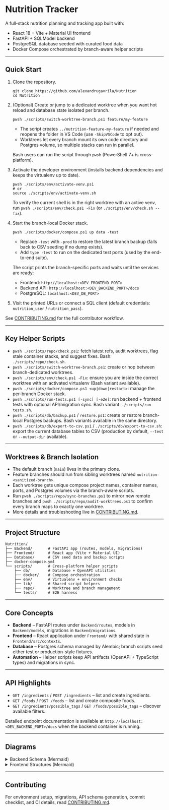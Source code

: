 # Nutrition Tracker

A full-stack nutrition planning and tracking app built with:

- React 18 + Vite + Material UI frontend
- FastAPI + SQLModel backend
- PostgreSQL database seeded with curated food data
- Docker Compose orchestrated by branch-aware helper scripts

---

## Quick Start

1. Clone the repository.

   ```pwsh
   git clone https://github.com/alexandrugavrila/Nutrition
   cd Nutrition
   ```

2. (Optional) Create or jump to a dedicated worktree when you want hot reload and database state isolated per branch.

   ```pwsh
   pwsh ./scripts/switch-worktree-branch.ps1 feature/my-feature
   ```
   - The script creates `../nutrition-feature-my-feature` if needed and reopens the folder in VS Code (use `-SkipVSCode` to opt out).
   - Worktrees let every branch mount its own code directory and Postgres volume, so multiple stacks can run in parallel.

   Bash users can run the script through `pwsh` (PowerShell 7+ is cross-platform).

3. Activate the developer environment (installs backend dependencies and keeps the virtualenv up to date).

   ```pwsh
   pwsh ./scripts/env/activate-venv.ps1
   # or
   source ./scripts/env/activate-venv.sh
   ```

   To verify the current shell is in the right worktree with an active venv, run `pwsh ./scripts/env/check.ps1 -Fix` (or `./scripts/env/check.sh --fix`).

4. Start the branch-local Docker stack.

   ```pwsh
   pwsh ./scripts/docker/compose.ps1 up data -test
   ```
   - Replace `-test` with `-prod` to restore the latest branch backup (falls back to CSV seeding if no dump exists).
   - Add `type -test` to run on the dedicated test ports (used by the end-to-end suite).

   The script prints the branch-specific ports and waits until the services are ready:
   - Frontend: `http://localhost:<DEV_FRONTEND_PORT>`
   - Backend API: `http://localhost:<DEV_BACKEND_PORT>/docs`
   - PostgreSQL: `localhost:<DEV_DB_PORT>`

5. Visit the printed URLs or connect a SQL client (default credentials: `nutrition_user` / `nutrition_pass`).

See [CONTRIBUTING.md](CONTRIBUTING.md) for the full contributor workflow.

---

## Key Helper Scripts

- `pwsh ./scripts/repo/check.ps1`: fetch latest refs, audit worktrees, flag stale container stacks, and suggest fixes. Bash: `./scripts/repo/check.sh`.
- `pwsh ./scripts/switch-worktree-branch.ps1`: create or hop between branch-dedicated worktrees.
- `pwsh ./scripts/env/check.ps1 -Fix`: ensure you are inside the correct worktree with an activated virtualenv (Bash variant available).
- `pwsh ./scripts/docker/compose.ps1 <up|down|restart>`: manage the per-branch Docker stack.
- `pwsh ./scripts/run-tests.ps1 [-sync] [-e2e]`: run backend + frontend tests with optional API/migration sync. Bash variant: `./scripts/run-tests.sh`.
- `pwsh ./scripts/db/backup.ps1` / `restore.ps1`: create or restore branch-local Postgres backups. Bash variants available in the same directory.
- `pwsh ./scripts/db/export-to-csv.ps1` / `./scripts/db/export-to-csv.sh`: export the current database tables to CSV (production by default, `--test` or `--output-dir` available).

---

## Worktrees & Branch Isolation

- The default branch (`main`) lives in the primary clone.
- Feature branches should run from sibling worktrees named `nutrition-<sanitized-branch>`.
- Each worktree gets unique compose project names, container names, ports, and Postgres volumes via the branch-aware scripts.
- Run `pwsh ./scripts/repo/sync-branches.ps1` to mirror new remote branches and `pwsh ./scripts/repo/audit-worktrees.ps1` to confirm every branch maps to exactly one worktree.
- More details and troubleshooting live in [CONTRIBUTING.md](CONTRIBUTING.md#branching--worktrees).

---

## Project Structure

```
Nutrition/
├── Backend/       # FastAPI app (routes, models, migrations)
├── Frontend/      # React app (Vite + Material UI)
├── Database/      # CSV seed data and backup scripts
├── docker-compose.yml
└── scripts/       # Cross-platform helper scripts
    ├── db/        # Database + OpenAPI utilities
    ├── docker/    # Compose orchestration
    ├── env/       # Virtualenv + environment checks
    ├── lib/       # Shared script helpers
    ├── repo/      # Worktree and branch management
    └── tests/     # E2E harness
```

---

## Core Concepts

- **Backend** – FastAPI routes under `Backend/routes`, models in `Backend/models`, migrations in `Backend/migrations`.
- **Frontend** – React application under `Frontend/` with shared state in `Frontend/src/contexts`.
- **Database** – Postgres schema managed by Alembic; branch scripts seed either test or production-style fixtures.
- **Automation** – Helper scripts keep API artifacts (OpenAPI + TypeScript types) and migrations in sync.

---

## API Highlights

- `GET /ingredients` / `POST /ingredients` – list and create ingredients.
- `GET /foods` / `POST /foods` – list and create composite foods.
- `GET /ingredients/possible_tags` / `GET /foods/possible_tags` – discover available filters.

Detailed endpoint documentation is available at `http://localhost:<DEV_BACKEND_PORT>/docs` when the backend container is running.

---

## Diagrams

<details>
<summary>Backend Schema (Mermaid)</summary>

```mermaid
erDiagram
  INGREDIENT ||--o{ INGREDIENT_UNIT : has
  INGREDIENT ||--|| NUTRITION : contains
  INGREDIENT ||--o{ INGREDIENT_TAG : tagged_with
  INGREDIENT_TAG }o--|| POSSIBLE_INGREDIENT_TAG : references
  FOOD ||--o{ FOOD_INGREDIENT : includes
  FOOD_INGREDIENT }o--|| INGREDIENT : uses
  FOOD ||--o{ FOOD_TAG : tagged_with
  FOOD_TAG }o--|| POSSIBLE_FOOD_TAG : references
```

</details>

<details>
<summary>Frontend Structures (Mermaid)</summary>

```mermaid
classDiagram
  class Ingredient { id; name; Nutrition nutrition; IngredientUnit[] units }
  class Food { id; name; FoodIngredient[] ingredients; FoodTag[] tags }
```

</details>

---

## Contributing

For environment setup, migrations, API schema generation, commit checklist, and CI details, read [CONTRIBUTING.md](CONTRIBUTING.md).

